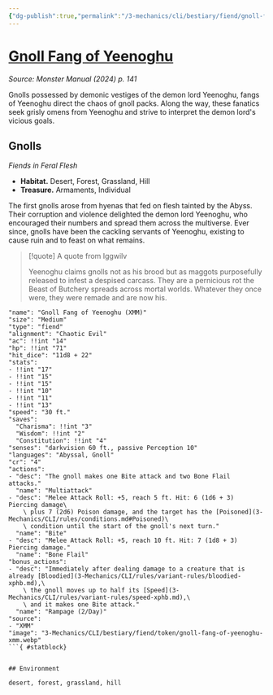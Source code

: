 ```yaml
---
{"dg-publish":true,"permalink":"/3-mechanics/cli/bestiary/fiend/gnoll-fang-of-yeenoghu-xmm/","tags":["ttrpg-cli/compendium/src/5e/xmm","ttrpg-cli/monster/cr/4","ttrpg-cli/monster/environment/desert","ttrpg-cli/monster/environment/forest","ttrpg-cli/monster/environment/grassland","ttrpg-cli/monster/environment/hill","ttrpg-cli/monster/size/medium","ttrpg-cli/monster/type/fiend"],"noteIcon":""}
---
```


# [Gnoll Fang of Yeenoghu](3-Mechanics\CLI\bestiary\fiend/gnoll-fang-of-yeenoghu-xmm.md)
*Source: Monster Manual (2024) p. 141*  

Gnolls possessed by demonic vestiges of the demon lord Yeenoghu, fangs of Yeenoghu direct the chaos of gnoll packs. Along the way, these fanatics seek grisly omens from Yeenoghu and strive to interpret the demon lord's vicious goals.

## Gnolls

*Fiends in Feral Flesh*

- **Habitat.** Desert, Forest, Grassland, Hill  
- **Treasure.** Armaments, Individual  

The first gnolls arose from hyenas that fed on flesh tainted by the Abyss. Their corruption and violence delighted the demon lord Yeenoghu, who encouraged their numbers and spread them across the multiverse. Ever since, gnolls have been the cackling servants of Yeenoghu, existing to cause ruin and to feast on what remains.

> [!quote] A quote from Iggwilv  
> 
> Yeenoghu claims gnolls not as his brood but as maggots purposefully released to infest a despised carcass. They are a pernicious rot the Beast of Butchery spreads across mortal worlds. Whatever they once were, they were remade and are now his.


```statblock
"name": "Gnoll Fang of Yeenoghu (XMM)"
"size": "Medium"
"type": "fiend"
"alignment": "Chaotic Evil"
"ac": !!int "14"
"hp": !!int "71"
"hit_dice": "11d8 + 22"
"stats":
- !!int "17"
- !!int "15"
- !!int "15"
- !!int "10"
- !!int "11"
- !!int "13"
"speed": "30 ft."
"saves":
  "Charisma": !!int "3"
  "Wisdom": !!int "2"
  "Constitution": !!int "4"
"senses": "darkvision 60 ft., passive Perception 10"
"languages": "Abyssal, Gnoll"
"cr": "4"
"actions":
- "desc": "The gnoll makes one Bite attack and two Bone Flail attacks."
  "name": "Multiattack"
- "desc": "Melee Attack Roll: +5, reach 5 ft. Hit: 6 (1d6 + 3) Piercing damage\
    \ plus 7 (2d6) Poison damage, and the target has the [Poisoned](3-Mechanics/CLI/rules/conditions.md#Poisoned)\
    \ condition until the start of the gnoll's next turn."
  "name": "Bite"
- "desc": "Melee Attack Roll: +5, reach 10 ft. Hit: 7 (1d8 + 3) Piercing damage."
  "name": "Bone Flail"
"bonus_actions":
- "desc": "Immediately after dealing damage to a creature that is already [Bloodied](3-Mechanics/CLI/rules/variant-rules/bloodied-xphb.md),\
    \ the gnoll moves up to half its [Speed](3-Mechanics/CLI/rules/variant-rules/speed-xphb.md),\
    \ and it makes one Bite attack."
  "name": "Rampage (2/Day)"
"source":
- "XMM"
"image": "3-Mechanics/CLI/bestiary/fiend/token/gnoll-fang-of-yeenoghu-xmm.webp"
```{ #statblock}


## Environment

desert, forest, grassland, hill